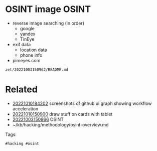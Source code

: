 # OSINT image OSINT
- reverse image searching (in order)
  - google
  - yandex
  - TinEye
- exif data
  - location data 
  - phone info
- pimeyes.com

` zet/20221003150962/README.md `

# Related

- [20221010184202](/zet/20221010184202/README.md) screenshots of github ui graph showing workflow acceleration
- [20221010150900](/zet/20221010150900/README.md) draw stuff on cards with tablet
- [20221003150966](/zet/20221003150966/README.md) OSINT
- ~/kb/hacking/methodology/osint-overview.md

Tags:

    #hacking #osint 
